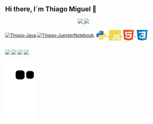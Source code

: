 ## Hi there, I´m Thiago Miguel 👋

<div align="center">
  <a href="https://github.com/ThiagoMiguel7">
  <img height="166" src="https://github-readme-stats.vercel.app/api?username=ThiagoMiguel7&show_icons=true&theme=algolia&include_all_commits=true&count_private=true"/>
  <img height="166" src="https://github-readme-stats.vercel.app/api/top-langs/?username=ThiagoMiguel7&layout=compact&langs_count=7&theme=algolia"/>
</div>
<div style="display: inline_block"><br>
  <img align="center" alt="Thiago-Java" height="35" width="40" src="https://cdn.jsdelivr.net/gh/devicons/devicon/icons/java/java-original-wordmark.svg">
  <img align="center" alt="Thiago-JupyterNotebook" height="35" width="40" src="https://cdn.jsdelivr.net/gh/devicons/devicon/icons/jupyter/jupyter-original-wordmark.svg">
  <img align="center" alt="Thiago-Python" height="35" width="40" src="https://raw.githubusercontent.com/devicons/devicon/master/icons/python/python-original.svg">
  <img align="center" alt="Thiago-Js" height="35" width="40" src="https://raw.githubusercontent.com/devicons/devicon/master/icons/javascript/javascript-plain.svg">
  <img align="center" alt="Thiago-HTML" height="35" width="40" src="https://raw.githubusercontent.com/devicons/devicon/master/icons/html5/html5-original.svg">
  <img align="center" alt="Thiago-CSS" height="35" width="40" src="https://raw.githubusercontent.com/devicons/devicon/master/icons/css3/css3-original.svg">
</div>
  
  ##
 
<div> 
  <a href="https://www.twitch.tv/brendhowns" target="_blank"><img src="https://img.shields.io/badge/Twitch-9146FF?style=for-the-badge&logo=twitch&logoColor=white" target="_blank"></a>
 <a href="https://discord.com/users/653450078362533918"_blank"><img src="https://img.shields.io/badge/Discord-7289DA?style=for-the-badge&logo=discord&logoColor=white" target="_blank"></a> 
  <a href = "mailto:trmiguel235@gmail.com"><img src="https://img.shields.io/badge/Gmail-D14836?style=for-the-badge&logo=gmail&logoColor=white" target="_blank"></a>
  <a href="https://steamcommunity.com/profiles/76561198376802969"_blank"><img src="https://img.shields.io/badge/Steam-000000?style=for-the-badge&logo=steam&logoColor=white"_blank"></a> 
  
  	
  ![Snake animation](https://github.com/ThiagoMiguel7/ThiagoMiguel7/blob/output/github-contribution-grid-snake.svg)
 
</div>
